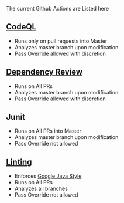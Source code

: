 The current Github Actions are Listed here

## [CodeQL](https://codeql.github.com/)

- Runs only on pull requests into Master
- Analyzes master branch upon modification
- Pass Override allowed with discretion

## [Dependency Review](https://docs.github.com/en/code-security/supply-chain-security/understanding-your-software-supply-chain/about-dependency-review)

- Runs on All PRs
- Analyzes master branch upon modification
- Pass Override allowed with discretion

## Junit

- Runs on All PRs into Master
- Analyzes master branch upon modification
- Pass Override not allowed

## [Linting](https://github.com/github/super-linter)

- Enforces [Google Java Style](https://google.github.io/styleguide/javaguide.html)
- Runs on All PRs
- Analyzes all branches
- Pass Override not allowed
